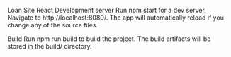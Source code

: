 Loan Site React
Development server
Run npm start for a dev server. Navigate to http://localhost:8080/. The app will automatically reload if you change any of the source files.

Build
Run npm run build to build the project. The build artifacts will be stored in the build/ directory.
